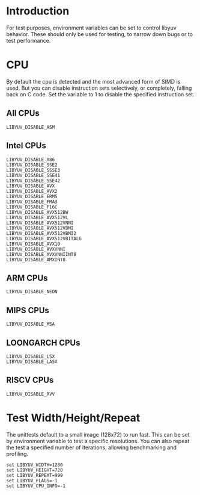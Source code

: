 # Introduction

For test purposes, environment variables can be set to control libyuv behavior.  These should only be used for testing, to narrow down bugs or to test performance.

# CPU

By default the cpu is detected and the most advanced form of SIMD is used.  But you can disable instruction sets selectively, or completely, falling back on C code.  Set the variable to 1 to disable the specified instruction set.

## All CPUs
    LIBYUV_DISABLE_ASM

## Intel CPUs
    LIBYUV_DISABLE_X86
    LIBYUV_DISABLE_SSE2
    LIBYUV_DISABLE_SSSE3
    LIBYUV_DISABLE_SSE41
    LIBYUV_DISABLE_SSE42
    LIBYUV_DISABLE_AVX
    LIBYUV_DISABLE_AVX2
    LIBYUV_DISABLE_ERMS
    LIBYUV_DISABLE_FMA3
    LIBYUV_DISABLE_F16C
    LIBYUV_DISABLE_AVX512BW
    LIBYUV_DISABLE_AVX512VL
    LIBYUV_DISABLE_AVX512VNNI
    LIBYUV_DISABLE_AVX512VBMI
    LIBYUV_DISABLE_AVX512VBMI2
    LIBYUV_DISABLE_AVX512VBITALG
    LIBYUV_DISABLE_AVX10
    LIBYUV_DISABLE_AVXVNNI
    LIBYUV_DISABLE_AVXVNNIINT8
    LIBYUV_DISABLE_AMXINT8

## ARM CPUs

    LIBYUV_DISABLE_NEON

## MIPS CPUs
    LIBYUV_DISABLE_MSA

## LOONGARCH CPUs
    LIBYUV_DISABLE_LSX
    LIBYUV_DISABLE_LASX

## RISCV CPUs
    LIBYUV_DISABLE_RVV

# Test Width/Height/Repeat

The unittests default to a small image (128x72) to run fast.  This can be set by environment variable to test a specific resolutions.
You can also repeat the test a specified number of iterations, allowing benchmarking and profiling.

    set LIBYUV_WIDTH=1280
    set LIBYUV_HEIGHT=720
    set LIBYUV_REPEAT=999
    set LIBYUV_FLAGS=-1
    set LIBYUV_CPU_INFO=-1
